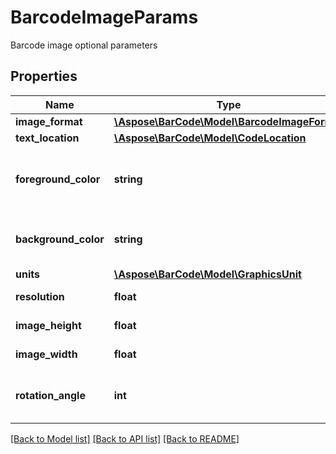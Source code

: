 # BarcodeImageParams

Barcode image optional parameters

## Properties
Name | Type | Description | Notes
---- | ---- | ----------- | -----
**image_format** | [**\Aspose\BarCode\Model\BarcodeImageFormat**](BarcodeImageFormat.md) |  | [optional] 
**text_location** | [**\Aspose\BarCode\Model\CodeLocation**](CodeLocation.md) |  | [optional] 
**foreground_color** | **string** | Specify the displaying bars and content Color.  Value: Color name from https://reference.aspose.com/drawing/net/system.drawing/color/ or ARGB value started with #.  For example: AliceBlue or #FF000000  Default value: Black. | [optional] [default to 'Black']
**background_color** | **string** | Background color of the barcode image.  Value: Color name from https://reference.aspose.com/drawing/net/system.drawing/color/ or ARGB value started with #.  For example: AliceBlue or #FF000000  Default value: White. | [optional] [default to 'White']
**units** | [**\Aspose\BarCode\Model\GraphicsUnit**](GraphicsUnit.md) |  | [optional] 
**resolution** | **float** | Resolution of the BarCode image.  One value for both dimensions.  Default value: 96 dpi.  Decimal separator is dot. | [optional] 
**image_height** | **float** | Height of the barcode image in given units. Default units: pixel.  Decimal separator is dot. | [optional] 
**image_width** | **float** | Width of the barcode image in given units. Default units: pixel.  Decimal separator is dot. | [optional] 
**rotation_angle** | **int** | BarCode image rotation angle, measured in degree, e.g. RotationAngle &#x3D; 0 or RotationAngle &#x3D; 360 means no rotation.  If RotationAngle NOT equal to 90, 180, 270 or 0, it may increase the difficulty for the scanner to read the image.  Default value: 0. | [optional] 

[[Back to Model list]](../../README.md#documentation-for-models) [[Back to API list]](../../README.md#documentation-for-api-endpoints) [[Back to README]](../../README.md)


